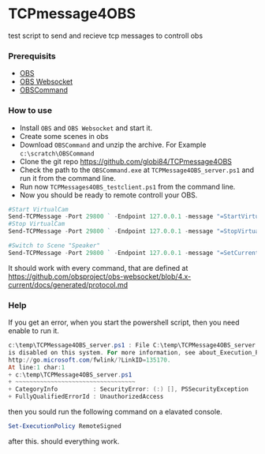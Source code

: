 TCPmessage4OBS
==============

test script to send and recieve tcp messages to controll obs

### Prerequisits

* [OBS](https://obsproject.com/de/download)
* [OBS Websocket](https://github.com/obsproject/obs-websocket/releases/latest)
* [OBSCommand](https://github.com/REALDRAGNET/OBSCommand/releases/latest)

### How to use

* Install `OBS` and `OBS Websocket` and start it.
* Create some scenes in obs
* Download `OBSCommand` and unzip the archive. For Example `c:\scratch\OBSCommand`
* Clone the git repo https://github.com/globi84/TCPmessage4OBS
* Check the path to the `OBSCommand.exe` at `TCPMessage4OBS_server.ps1` and run it from the command line.
* Run now `TCPMessages4OBS_testclient.ps1` from the command line.
* Now you should be ready to remote controll your OBS.

```powershell
#Start VirtualCam
Send-TCPMessage -Port 29800 ` -Endpoint 127.0.0.1 -message "=StartVirtualCam"
#Stop VirtualCam
Send-TCPMessage -Port 29800 ` -Endpoint 127.0.0.1 -message "=StopVirtualCam"

#Switch to Scene "Speaker"
Send-TCPMessage -Port 29800 ` -Endpoint 127.0.0.1 -message "=SetCurrentScene,scene-name=Speaker"
```
It should work with every command, that are defined at https://github.com/obsproject/obs-websocket/blob/4.x-current/docs/generated/protocol.md

### Help

If you get an error, when you start the powershell script, then you need enable to run it.

```powershell
c:\temp\TCPMessage4OBS_server.ps1 : File C:\temp\TCPMessage4OBS_server.ps1 cannot be loaded because running scripts
is disabled on this system. For more information, see about_Execution_Policies at
http://go.microsoft.com/fwlink/?LinkID=135170.
At line:1 char:1
+ c:\temp\TCPMessage4OBS_server.ps1
+ ~~~~~~~~~~~~~~~~~~~~~~~~~~~~~~~~~~
+ CategoryInfo          : SecurityError: (:) [], PSSecurityException
+ FullyQualifiedErrorId : UnauthorizedAccess
```

then you sould run the following command on a elavated console.

```powershell
Set-ExecutionPolicy RemoteSigned
```

after this. should everything work.
